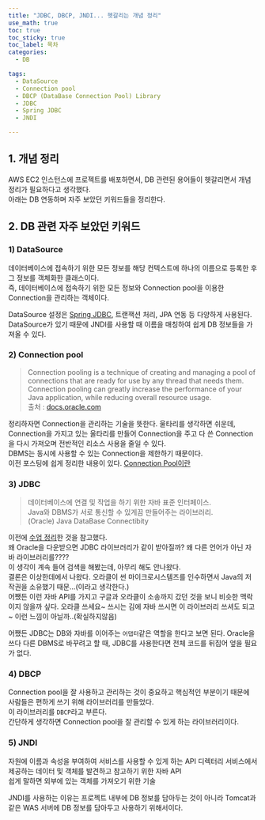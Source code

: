 ```yaml
---
title: "JDBC, DBCP, JNDI... 헷갈리는 개념 정리"
use_math: true 
toc: true
toc_sticky: true
toc_label: 목차
categories:
  - DB

tags:
  - DataSource
  - Connection pool
  - DBCP (DataBase Connection Pool) Library
  - JDBC
  - Spring JDBC
  - JNDI

---
```




## 1. 개념 정리   

AWS EC2 인스턴스에 프로젝트를 배포하면서, DB 관련된 용어들이 헷갈리면서 개념 정리가 필요하다고 생각했다.  
아래는 DB 연동하며 자주 보았던 키워드들을 정리한다.  



## 2. DB 관련 자주 보았던 키워드  


### 1) DataSource  

데이터베이스에 접속하기 위한 모든 정보를 해당 컨텍스트에 하나의 이름으로 등록한 후 그 정보를 객체화한 클래스이다.  
즉, 데이터베이스에 접속하기 위한 모든 정보와 Connection pool을 이용한 Connection을 관리하는 객체이다.  

DataSource 설정은 [Spring JDBC](https://kkongkeozzang.github.io/study-kh/spring/study-79/#6-spring-jdbc), 트랜잭션 처리, JPA 연동 등 다양하게 사용된다.
DataSource가 있기 때문에 JNDI를 사용할 때 이름을 매칭하여 쉽게 DB 정보들을 가져올 수 있다.  


### 2) Connection pool  

> Connection pooling is a technique of creating and managing a pool of connections that are ready for use by any thread that needs them. Connection pooling can greatly increase the performance of your Java application, while reducing overall resource usage.  
출처 : [docs.oracle.com](https://docs.oracle.com/cd/E17952_01/connector-j-8.0-en/connector-j-usagenotes-j2ee-concepts-connection-pooling.html)  

정리하자면 Connection을 관리하는 기술을 뜻한다. 울타리를 생각하면 쉬운데, Connection을 가지고 있는 울타리를 만들어 Connection을 주고 다 쓴 Connection을 다시 가져오며 전반적인 리소스 사용을 줄일 수 있다.  
DBMS는 동시에 사용할 수 있는 Connection을 제한하기 때문이다.  
이전 포스팅에 쉽게 정리한 내용이 있다. [Connection Pool이란](https://kkongkeozzang.github.io/study-kh/network/jdbc/study-29/#4-connection-pool-%EA%B0%9C%EC%84%A0%ED%95%98%EA%B8%B0)  



### 3) JDBC  

> 데이터베이스에 연결 및 작업을 하기 위한 자바 표준 인터페이스.  
Java와 DBMS가 서로 통신할 수 있게끔 만들어주는 라이브러리.  
(Oracle) Java DataBase Connectibity  

이전에 [수업 정리](https://kkongkeozzang.github.io/study-kh/java/jdbc/study-22/#1-jdbcojdbc%EB%9E%80)한 것을 참고했다.  
왜 Oracle을 다운받으면 JDBC 라이브러리가 같이 받아질까? 왜 다른 언어가 아닌 자바 라이브러리를????   
이 생각이 계속 들어 검색을 해봤는데, 아무리 해도 안나왔다.  
결론은 이상한데에서 나왔다. 오라클이 썬 마이크로시스템즈를 인수하면서 Java의 저작권을 소유했기 때문...(이라고 생각한다.)  
어쨌든 이런 자바 API를 가지고 구글과 오라클이 소송까지 갔던 것을 보니 비슷한 맥락이지 않을까 싶다. 오라클 쓰세요~ 쓰시는 김에 자바 쓰시면 이 라이브러리 쓰셔도 되고~ 이런 느낌이 아닐까..(확실하지않음)  



어쨌든 JDBC는 DB와 자바를 이어주는 `어댑터`같은 역할을 한다고 보면 된다. Oracle을 쓰다 다른 DBMS로 바꾸려고 할 때, JDBC를 사용한다면 전체 코드를 뒤집어 엎을 필요가 없다.  





### 4) DBCP  

Connection pool을 잘 사용하고 관리하는 것이 중요하고 핵심적인 부분이기 때문에 사람들은 편하게 쓰기 위해 라이브러리를 만들었다.  
이 라이브러리를 `DBCP`라고 부른다.  
간단하게 생각하면 Connection pool을 잘 관리할 수 있게 하는 라이브러리이다.  


### 5) JNDI  

자원에 이름과 속성을 부여하여 서비스를 사용할 수 있게 하는 API
디렉터리 서비스에서 제공하는 데이터 및 객체를 발견하고 참고하기 위한 자바 API  
쉽게 말하면 외부에 있는 객체를 가져오기 위한 기술



JNDI를 사용하는 이유는 프로젝트 내부에 DB 정보를 담아두는 것이 아니라 Tomcat과 같은 WAS 서버에 DB 정보를 담아두고 사용하기 위해서이다.  